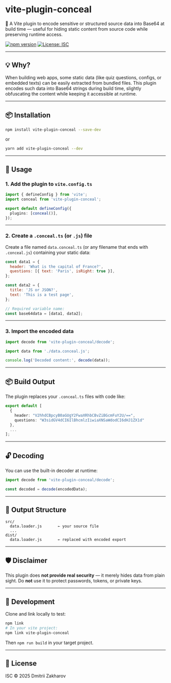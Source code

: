 # vite-plugin-conceal

🔐 A Vite plugin to encode sensitive or structured source data into Base64 at build time — useful for hiding static content from source code while preserving runtime access.

[![npm version](https://img.shields.io/npm/v/vite-plugin-conceal.svg)](https://www.npmjs.com/package/vite-plugin-conceal)
[![License: ISC](https://img.shields.io/badge/license-ISC-blue.svg)](https://opensource.org/licenses/ISC)

---

## 💡 Why?

When building web apps, some static data (like quiz questions, configs, or embedded texts) can be easily extracted from bundled files. This plugin encodes such data into Base64 strings during build time, slightly obfuscating the content while keeping it accessible at runtime.

---

## 📦 Installation

```bash
npm install vite-plugin-conceal --save-dev
```

or

```bash
yarn add vite-plugin-conceal --dev
```

---

## 🚀 Usage

### 1. Add the plugin to `vite.config.ts`

```ts
import { defineConfig } from 'vite';
import conceal from 'vite-plugin-conceal';

export default defineConfig({
  plugins: [conceal()],
});
```

---

### 2. Create a `.conceal.ts` (or `.js`) file

Create a file named `data.conceal.ts` (or any filename that ends with `.conceal.js`) containing your static data:

```js
const data1 = {
  header: 'What is the capital of France?',
  questions: [{ text: 'Paris', isRight: true }],
};

const data2 = {
  title: 'JS or JSON?',
  text: 'This is a test page',
};

// Required variable name:
const base64data = [data1, data2];
```

---

### 3. Import the encoded data

```ts
import decode from 'vite-plugin-conceal/decode';

import data from './data.conceal.js';

console.log('Decoded content:', decode(data));
```

---

## 📦 Build Output

The plugin replaces your `.conceal.ts` files with code like:

```ts
export default [
  {
    header: "V2hhdCBpcyB0aGUgY2FwaXRhbCBvZiBGcmFuY2U/==",
    questions: "W3sidGV4dCI6IlBhcmlzIiwiaXNSaWdodCI6dHJ1ZX1d"
  },
  ...
];
```

---

## 🔓 Decoding

You can use the built-in decoder at runtime:

```ts
import decode from 'vite-plugin-conceal/decode';

const decoded = decode(encodedData);
```

---

## 📁 Output Structure

```
src/
  data.loader.js       ← your source file
  ...
dist/
  data.loader.js       ← replaced with encoded export
```

---

## 🛡 Disclaimer

This plugin does **not provide real security** — it merely hides data from plain sight. Do **not** use it to protect passwords, tokens, or private keys.

---

## 🧪 Development

Clone and link locally to test:

```bash
npm link
# In your vite project:
npm link vite-plugin-conceal
```

Then `npm run build` in your target project.

---

## 📝 License

ISC © 2025 Dmitrii Zakharov
